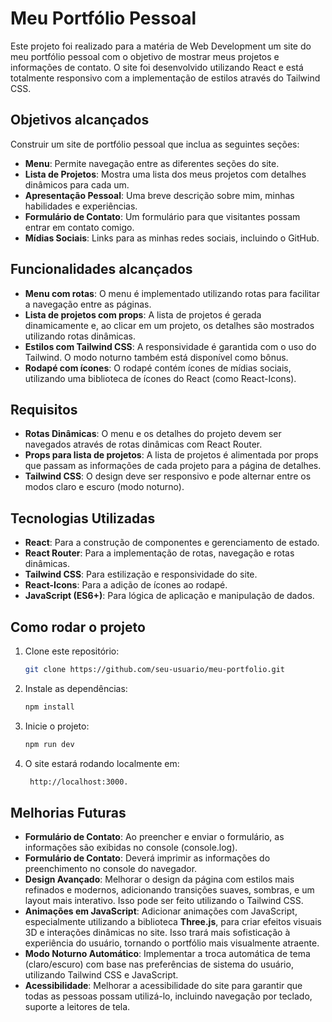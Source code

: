 # Meu Portfólio Pessoal

Este projeto foi realizado para a matéria de Web Development um site do meu portfólio pessoal com o objetivo de mostrar meus projetos e informações de contato. O site foi desenvolvido utilizando React e está totalmente responsivo com a implementação de estilos através do Tailwind CSS.

## **Objetivos alcançados**
Construir um site de portfólio pessoal que inclua as seguintes seções:

- **Menu**: Permite navegação entre as diferentes seções do site.
- **Lista de Projetos**: Mostra uma lista dos meus projetos com detalhes dinâmicos para cada um.
- **Apresentação Pessoal**: Uma breve descrição sobre mim, minhas habilidades e experiências.
- **Formulário de Contato**: Um formulário para que visitantes possam entrar em contato comigo.
- **Mídias Sociais**: Links para as minhas redes sociais, incluindo o GitHub.

## **Funcionalidades alcançados**
- **Menu com rotas**: O menu é implementado utilizando rotas para facilitar a navegação entre as páginas.
- **Lista de projetos com props**: A lista de projetos é gerada dinamicamente e, ao clicar em um projeto, os detalhes são mostrados utilizando rotas dinâmicas.
- **Estilos com Tailwind CSS**: A responsividade é garantida com o uso do Tailwind. O modo noturno também está disponível como bônus.
- **Rodapé com ícones**: O rodapé contém ícones de mídias sociais, utilizando uma biblioteca de ícones do React (como React-Icons).

## **Requisitos**
- **Rotas Dinâmicas**: O menu e os detalhes do projeto devem ser navegados através de rotas dinâmicas com React Router.
- **Props para lista de projetos**: A lista de projetos é alimentada por props que passam as informações de cada projeto para a página de detalhes.
- **Tailwind CSS**: O design deve ser responsivo e pode alternar entre os modos claro e escuro (modo noturno).


## **Tecnologias Utilizadas**
- **React**: Para a construção de componentes e gerenciamento de estado.
- **React Router**: Para a implementação de rotas, navegação e rotas dinâmicas.
- **Tailwind CSS**: Para estilização e responsividade do site.
- **React-Icons**: Para a adição de ícones ao rodapé.
- **JavaScript (ES6+)**: Para lógica de aplicação e manipulação de dados.

## **Como rodar o projeto**
1. Clone este repositório:
   ```bash
   git clone https://github.com/seu-usuario/meu-portfolio.git

2. Instale as dependências:
   ```bash
   npm install

2. Inicie o projeto:
   ```bash
   npm run dev

4. O site estará rodando localmente em:
   ```bash
    http://localhost:3000.

## **Melhorias Futuras**

- **Formulário de Contato**: Ao preencher e enviar o formulário, as informações são exibidas no console (console.log).
- **Formulário de Contato**: Deverá imprimir as informações do preenchimento no console do navegador. 
- **Design Avançado**: Melhorar o design da página com estilos mais refinados e modernos, adicionando transições suaves, sombras, e um layout mais interativo. Isso pode ser feito utilizando o Tailwind CSS.
- **Animações em JavaScript**: Adicionar animações com JavaScript, especialmente utilizando a biblioteca **Three.js**, para criar efeitos visuais 3D e interações dinâmicas no site. Isso trará mais sofisticação à experiência do usuário, tornando o portfólio mais visualmente atraente.
- **Modo Noturno Automático**: Implementar a troca automática de tema (claro/escuro) com base nas preferências de sistema do usuário, utilizando Tailwind CSS e JavaScript.
- **Acessibilidade**: Melhorar a acessibilidade do site para garantir que todas as pessoas possam utilizá-lo, incluindo navegação por teclado, suporte a leitores de tela.


